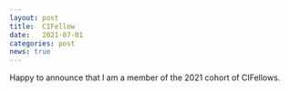 ```yaml
---
layout: post
title:  CIFellow
date:   2021-07-01
categories: post
news: true
---
```

Happy to announce that I am a member of the 2021 cohort of CIFellows.